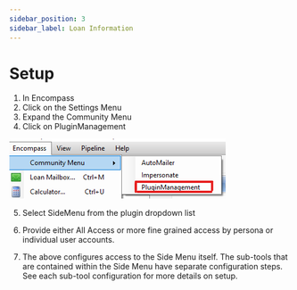 ```yaml
---
sidebar_position: 3
sidebar_label: Loan Information
---
```


# Setup

1. In Encompass
2. Click on the Settings Menu
3. Expand the Community Menu
4. Click on PluginManagement

![Community Plugin Menu](/img/CommunityPluginMenu.png)

5. Select SideMenu from the plugin dropdown list



6. Provide either All Access or more fine grained access by persona or individual user accounts.
7. The above configures access to the Side Menu itself. The sub-tools that are contained within the Side Menu have separate configuration steps. See each sub-tool configuration for more details on setup. 
